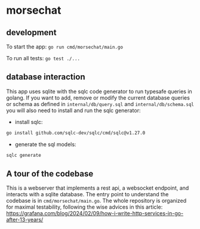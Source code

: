 # morsechat

## development

To start the app: `go run cmd/morsechat/main.go`

To run all tests: `go test ./...`

## database interaction

This app uses sqlite with the sqlc code generator to run typesafe queries in golang.
If you want to add, remove or modify the current database queries or schema as defined in `internal/db/query.sql` and
`internal/db/schema.sql` you will also need to install and run the sqlc generator:

- install sqlc:

```bash
go install github.com/sqlc-dev/sqlc/cmd/sqlc@v1.27.0
```

- generate the sql models:

```bash
sqlc generate
```

## A tour of the codebase

This is a webserver that implements a rest api, a websocket endpoint, and interacts with a sqlite database.
The entry point to understand the codebase is in `cmd/morsechat/main.go`. The whole repository is organized for maximal testability, following the wise advices in this article: https://grafana.com/blog/2024/02/09/how-i-write-http-services-in-go-after-13-years/

